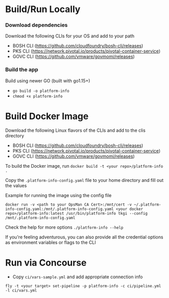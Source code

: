 # Build/Run Locally

### Download dependencies
Download the following CLIs for your OS and add to your path
- BOSH CLI (https://github.com/cloudfoundry/bosh-cli/releases)
- PKS CLI (https://network.pivotal.io/products/pivotal-container-service)
- GOVC CLI (https://github.com/vmware/govmomi/releases)

### Build the app
Build using newer GO (built with go1.15+)
- `go build -o platform-info`
- `chmod +x platform-info`

# Build Docker Image
Download the following Linux flavors of the CLIs and add to the clis directory 
- BOSH CLI (https://github.com/cloudfoundry/bosh-cli/releases)
- PKS CLI (https://network.pivotal.io/products/pivotal-container-service)
- GOVC CLI (https://github.com/vmware/govmomi/releases)

To build the Docker image, run `docker build -t <your repo>/platform-info .`

Copy the `.platform-info-config.yaml` file to your home directory and fill out the values

Example for running the image using the config file

`docker run -v <path to your OpsMan CA Cert>:/mnt/cert -v ~/.platform-info-config.yaml:/mnt/.platform-info-config.yaml <your docker repo>/platform-info:latest /usr/bin/platform-info tkgi --config /mnt/.platform-info-config.yaml`

Check the help for more options `./platform-info --help`

If you're feeling adventurous, you can also provide all the credential options as environment variables or flags to the CLI 

# Run via Concourse
- Copy `ci/vars-sample.yml` and add appropriate connection info

`fly -t <your target> set-pipeline -p platform-info -c ci/pipeline.yml -l ci/vars.yml`